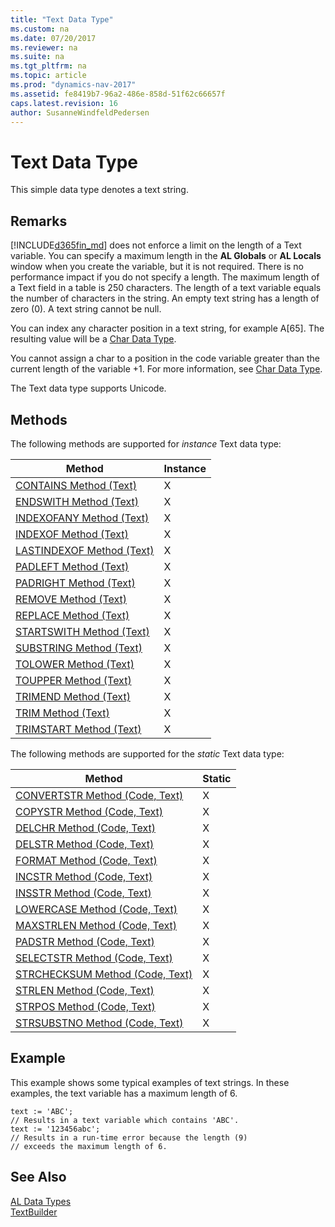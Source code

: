 ```yaml
---
title: "Text Data Type"
ms.custom: na
ms.date: 07/20/2017
ms.reviewer: na
ms.suite: na
ms.tgt_pltfrm: na
ms.topic: article
ms.prod: "dynamics-nav-2017"
ms.assetid: fe8419b7-96a2-486e-858d-51f62c66657f
caps.latest.revision: 16
author: SusanneWindfeldPedersen
---
```

# Text Data Type
This simple data type denotes a text string.  
  
## Remarks  
 [!INCLUDE[d365fin_md](../includes/d365fin_md.md)] does not enforce a limit on the length of a Text variable. You can specify a maximum length in the **AL Globals** or **AL Locals** window when you create the variable, but it is not required. There is no performance impact if you do not specify a length. The maximum length of a Text field in a table is 250 characters. The length of a text variable equals the number of characters in the string. An empty text string has a length of zero (0). A text string cannot be null.  
  
 You can index any character position in a text string, for example A[65]. The resulting value will be a [Char Data Type](devenv-char-data-type.md).  
  
 You cannot assign a char to a position in the code variable greater than the current length of the variable +1. For more information, see [Char Data Type](devenv-char-data-type.md).  
  
 The Text data type supports Unicode.  

## Methods
  
The following methods are supported for *instance* Text data type:  

|Method      |Instance   |
|------------|-----------|
|[CONTAINS Method (Text)](../methods/devenv-contains-method-text.md)|X|
|[ENDSWITH Method (Text)](../methods/devenv-endswith-method-text.md)|X|
|[INDEXOFANY Method (Text)](../methods/devenv-indexofany-method-text.md)|X|
|[INDEXOF Method (Text)](../methods/devenv-indexof-method-text.md)|X|
|[LASTINDEXOF Method (Text)](../methods/devenv-lastindexof-method-text.md)|X|
|[PADLEFT Method (Text)](../methods/devenv-padleft-method-text.md)|X|
|[PADRIGHT Method (Text)](../methods/devenv-padright-method-text.md)|X|
|[REMOVE Method (Text)](../methods/devenv-remove-method-text.md)|X|
|[REPLACE Method (Text)](../methods/devenv-replace-method-text.md)|X|
|[STARTSWITH Method (Text)](../methods/devenv-startswith-method-text.md)|X|
|[SUBSTRING Method (Text)](../methods/devenv-substring-method-text.md)|X|
|[TOLOWER Method (Text)](../methods/devenv-tolower-method-text.md)|X|
|[TOUPPER Method (Text)](../methods/devenv-toupper-method-text.md)|X|
|[TRIMEND Method (Text)](../methods/devenv-trimend-method-text.md)|X|
|[TRIM Method (Text)](../methods/devenv-trim-method-text.md)|X|
|[TRIMSTART Method (Text)](../methods/devenv-trimstart-method-text.md)|X|

The following methods are supported for the *static* Text data type:

|Method       |Static    |
|------------|-----------|
|[CONVERTSTR Method (Code, Text)](../methods/devenv-convertstr-method-code-text.md)|X|
|[COPYSTR Method (Code, Text)](../methods/devenv-copystr-method-code-text.md)|X|
|[DELCHR Method (Code, Text)](../methods/devenv-delchr-method-code-text.md)|X|
|[DELSTR Method (Code, Text)](../methods/devenv-delstr-method-code-text.md)|X| 
|[FORMAT Method (Code, Text)](../methods/devenv-format-method-code-text.md)|X|
|[INCSTR Method (Code, Text)](../methods/devenv-incstr-method-code-text.md)|X|
|[INSSTR Method (Code, Text)](../methods/devenv-insstr-method-code-text.md)|X|
|[LOWERCASE Method (Code, Text)](../methods/devenv-lowercase-method-code-text.md)|X|
|[MAXSTRLEN Method (Code, Text)](../methods/devenv-maxstrlen-method-code-text.md)|X|
|[PADSTR Method (Code, Text)](../methods/devenv-padstr-method-code-text.md)|X|
|[SELECTSTR Method (Code, Text)](../methods/devenv-selectstr-method-code-text.md)|X|
|[STRCHECKSUM Method (Code, Text)](../methods/devenv-strchecksum-method-code-text.md)|X|
|[STRLEN Method (Code, Text)](../methods/devenv-strlen-method-code-text.md)|X|
|[STRPOS Method (Code, Text)](../methods/devenv-strpos-method-code-text.md)|X|
|[STRSUBSTNO Method (Code, Text)](../methods/devenv-strsubstno-method-code-text.md)|X|

## Example  
 This example shows some typical examples of text strings. In these examples, the text variable has a maximum length of 6.  
  
```  
text := 'ABC';  
// Results in a text variable which contains 'ABC'.  
text := '123456abc';  
// Results in a run-time error because the length (9)  
// exceeds the maximum length of 6.  
```  
  
## See Also  
[AL Data Types](devenv-al-data-types.md)  
[TextBuilder](../api/textbuilder-class.md)